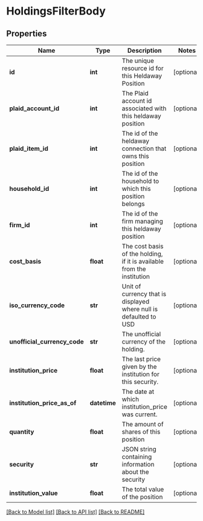 # HoldingsFilterBody

## Properties
Name | Type | Description | Notes
------------ | ------------- | ------------- | -------------
**id** | **int** | The unique resource id for this Heldaway Position | [optional] 
**plaid_account_id** | **int** | The Plaid account id associated with this heldaway position | [optional] 
**plaid_item_id** | **int** | The id of the heldaway connection that owns this position | [optional] 
**household_id** | **int** | The id of the household to which this position belongs | [optional] 
**firm_id** | **int** | The id of the firm managing this heldaway position | [optional] 
**cost_basis** | **float** | The cost basis of the holding, if it is available from the institution | [optional] 
**iso_currency_code** | **str** | Unit of currency that is displayed where null is defaulted to USD | [optional] 
**unofficial_currency_code** | **str** | The unofficial currency of the holding. | [optional] 
**institution_price** | **float** | The last price given by the institution for this security. | [optional] 
**institution_price_as_of** | **datetime** | The date at which institution_price was current. | [optional] 
**quantity** | **float** | The amount of shares of this position | [optional] 
**security** | **str** | JSON string containing information about the security | [optional] 
**institution_value** | **float** | The total value of the position | [optional] 

[[Back to Model list]](../README.md#documentation-for-models) [[Back to API list]](../README.md#documentation-for-api-endpoints) [[Back to README]](../README.md)

